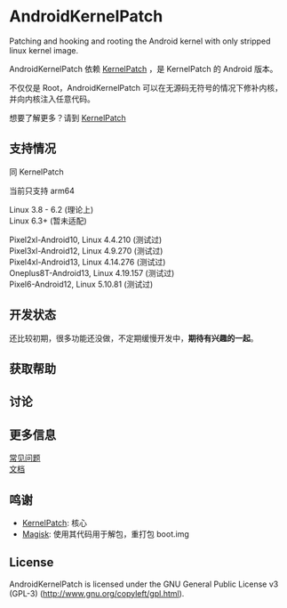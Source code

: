 # AndroidKernelPatch

Patching and hooking and rooting the Android kernel with only stripped linux kernel image.

AndroidKernelPatch 依赖 [KernelPatch](https://github.com/bmax121/KernelPatch/) ，是 KernelPatch 的 Android 版本。

不仅仅是 Root，AndroidKernelPatch 可以在无源码无符号的情况下修补内核，并向内核注入任意代码。

想要了解更多？请到 [KernelPatch](https://github.com/bmax121/KernelPatch/)

## 支持情况

同 KernelPatch

当前只支持 arm64

Linux 3.8 - 6.2 (理论上)  
Linux 6.3+ (暂未适配)  

Pixel2xl-Android10, Linux 4.4.210 (测试过)  
Pixel3xl-Android12, Linux 4.9.270 (测试过)  
Pixel4xl-Android13, Linux 4.14.276 (测试过)  
Oneplus8T-Android13, Linux 4.19.157 (测试过)  
Pixel6-Android12, Linux 5.10.81 (测试过)  

## 开发状态

还比较初期，很多功能还没做，不定期缓慢开发中，**期待有兴趣的一起**。

## 获取帮助

## 讨论

## 更多信息

[常见问题](./doc/zh-cn/faq.md)  
[文档](./doc/zh-cn/)  

## 鸣谢

- [KernelPatch](https://github.com/bmax121/KernelPatch/): 核心
- [Magisk](https://github.com/topjohnwu/Magisk): 使用其代码用于解包，重打包 boot.img

## License

AndroidKernelPatch is licensed under the GNU General Public License v3 (GPL-3) (http://www.gnu.org/copyleft/gpl.html).
